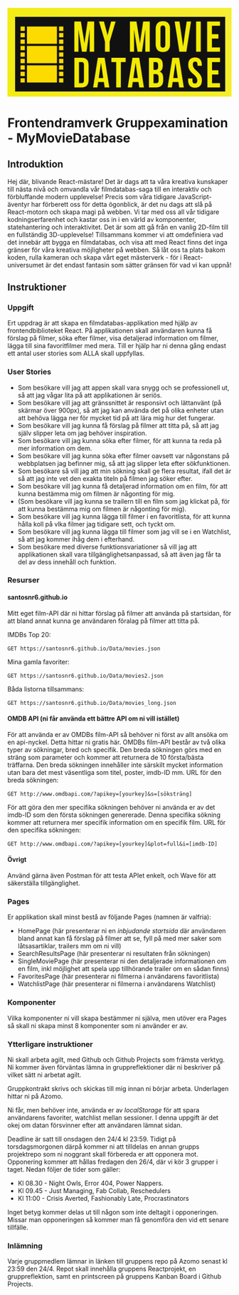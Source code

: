![logo](./logo.png)

# Frontendramverk Gruppexamination - MyMovieDatabase

## Introduktion 
Hej där, blivande React-mästare! Det är dags att ta våra kreativa kunskaper till nästa nivå och omvandla vår filmdatabas-saga till en interaktiv och förbluffande modern upplevelse! Precis som våra tidigare JavaScript-äventyr har förberett oss för detta ögonblick, är det nu dags att slå på React-motorn och skapa magi på webben. Vi tar med oss all vår tidigare kodningserfarenhet och kastar oss in i en värld av komponenter, statehantering och interaktivitet. Det är som att gå från en vanlig 2D-film till en fullständig 3D-upplevelse! Tillsammans kommer vi att omdefiniera vad det innebär att bygga en filmdatabas, och visa att med React finns det inga gränser för våra kreativa möjligheter på webben. Så låt oss ta plats bakom koden, rulla kameran och skapa vårt eget mästerverk - för i React-universumet är det endast fantasin som sätter gränsen för vad vi kan uppnå!

## Instruktioner

### Uppgift
Ert uppdrag är att skapa en filmdatabas-applikation med hjälp av frontendbiblioteket React. På applikationen skall användaren kunna få förslag på filmer, söka efter filmer, visa detaljerad information om filmer, lägga till sina favoritfilmer med mera. Till er hjälp har ni denna gång endast ett antal user stories som ALLA skall uppfyllas.

### User Stories
- Som besökare vill jag att appen skall vara snygg och se professionell ut, så att jag vågar lita på att applikationen är seriös.
- Som besökare vill jag att gränssnittet är responsivt och lättanvänt (på skärmar över 900px), så att jag kan använda det på olika enheter utan att behöva lägga ner för mycket tid på att lära mig hur det fungerar.
- Som besökare vill jag kunna få förslag på filmer att titta på, så att jag själv slipper leta om jag behöver inspiration.
- Som besökare vill jag kunna söka efter filmer, för att kunna ta reda på mer information om dem.
- Som besökare vill jag kunna söka efter filmer oavsett var någonstans på webbplatsen jag befinner mig, så att jag slipper leta efter sökfunktionen.
- Som besökare så vill jag att min sökning skall ge flera resultat, ifall det är så att jag inte vet den exakta titeln på filmen jag söker efter.
- Som besökare vill jag kunna få detaljerad information om en film, för att kunna bestämma mig om filmen är någonting för mig.
- (Som besökare vill jag kunna se trailern till en film som jag klickat på, för att kunna bestämma mig om filmen är någonting för mig).
- Som besökare vill jag kunna lägga till filmer i en favoritlista, för att kunna hålla koll på vlka filmer jag tidigare sett, och tyckt om.
- Som besökare vill jag kunna lägga till filmer som jag vill se i en Watchlist, så att jag kommer ihåg dem i efterhand.
- Som besökare med diverse funktionsvariationer så vill jag att applikationen skall vara tillgänglighetsanpassad, så att även jag får ta del av dess innehåll och funktion.

### Resurser

#### santosnr6.github.io
Mitt eget film-API där ni hittar förslag på filmer att använda på startsidan, för att bland annat kunna ge användaren föralag på filmer att titta på.

IMDBs Top 20:
```
GET https://santosnr6.github.io/Data/movies.json
```
Mina gamla favoriter:
```
GET https://santosnr6.github.io/Data/movies2.json
```
Båda listorna tillsammans:
```
GET https://santosnr6.github.io/Data/movies_long.json
```

#### OMDB API (ni får använda ett bättre API om ni vill istället)
För att använda er av OMDBs film-API så behöver ni först av allt ansöka om en api-nyckel. Detta hittar ni gratis här. OMDBs film-API består av två olika typer av sökningar, bred och specifik. Den breda sökningen görs med en sträng som parameter och kommer att returnera de 10 första/bästa träffarna. Den breda sökningen innehåller inte särskilt mycket information utan bara det mest väsentliga som titel, poster, imdb-ID mm. URL för den breda sökningen:

```
GET http://www.omdbapi.com/?apikey=[yourkey]&s=[söksträng]
```

För att göra den mer specifika sökningen behöver ni använda er av det imdb-ID som den första sökningen genererade. Denna specifika sökning kommer att returnera mer specifik information om en specifik film. URL för den specifika sökningen:

```
GET http://www.omdbapi.com/?apikey=[yourkey]&plot=full&i=[imdb-ID]
```

#### Övrigt
Använd gärna även Postman för att testa APIet enkelt, och Wave för att säkerställa tillgänglighet.

### Pages
Er applikation skall minst bestå av följande Pages (namnen är valfria):
- HomePage (här presenterar ni en *inbjudande startsida* där användaren bland annat kan få förslag på filmer att se, fyll på med mer saker som låtsasartiklar, trailers mm om ni vill)
- SearchResultsPage (här presenterar ni resultaten från sökningen)
- SingleMoviePage (här presenterar ni den detaljerade informationen om en film, inkl möjlighet att spela upp tillhörande trailer om en sådan finns)
- FavoritesPage (här presenterar ni filmerna i användarens favoritlista)
- WatchlistPage (här presenterar ni filmerna i användarens Watchlist)

### Komponenter
Vilka komponenter ni vill skapa bestämmer ni själva, men utöver era Pages så skall ni skapa minst 8 komponenter som ni använder er av.

### Ytterligare instruktioner
Ni skall arbeta agilt, med Github och Github Projects som främsta verktyg. Ni kommer även förväntas lämna in gruppreflektioner där ni beskriver på vilket sätt ni arbetat agilt. 

Gruppkontrakt skrivs och skickas till mig innan ni börjar arbeta. Underlagen hittar ni på Azomo.

Ni får, men behöver inte, använda er av *localStorage* för att spara användarens favoriter, watchlist mellan sessioner. I denna uppgift är det okej om datan försvinner efter att användaren lämnat sidan. 

Deadline är satt till onsdagen den 24/4 kl 23:59. Tidigt på torsdagsmorgonen därpå kommer ni att tilldelas en annan grupps projektrepo som ni noggrant skall förbereda er att opponera mot. Opponering kommer att hållas fredagen den 26/4, där vi kör 3 grupper i taget. Nedan följer de tider som gäller:
- Kl 08.30 - Night Owls, Error 404, Power Nappers.
- Kl 09.45 - Just Managing, Fab Collab, Reschedulers
- Kl 11:00 - Crisis Averted, Fashionably Late, Procrastinators

Inget betyg kommer delas ut till någon som inte deltagit i opponeringen. Missar man opponeringen så kommer man få genomföra den vid ett senare tillfälle.

### Inlämning
Varje gruppmedlem lämnar in länken till gruppens repo på Azomo senast kl 23:59 den 24/4. Repot skall innehålla gruppens Reactprojekt, en gruppreflektion, samt en printscreen på gruppens Kanban Board i Github Projects.